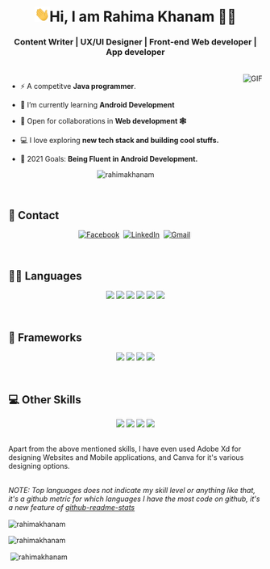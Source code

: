 # <h1 align="center"> <img src="https://raw.githubusercontent.com/ABSphreak/ABSphreak/master/gifs/Hi.gif" width="30px">Hi, I am Rahima Khanam 👨‍💻</h1>
<h3 align="center">Content Writer | UX/UI Designer | Front-end Web developer | App developer</h3>

<br>

<img align="right" height="270px" alt="GIF" src="https://camo.githubusercontent.com/5ff9182d12e799168a3bb67b88df7388ae08ede3/68747470733a2f2f6d69726f2e6d656469756d2e636f6d2f6d61782f3837352f312a7164415731546a434e353768316c6275757a766368672e676966" />


- ⚡️ A competitve **Java programmer**.

- 📱 I’m currently learning **Android Development**

- 🤝 Open for collaborations in **Web development 🕸️**

- 💻 I love exploring **new tech stack and building cool stuffs.**

- 🥅 2021 Goals: **Being Fluent in Android Development.**


<p align= "center"><img src="https://komarev.com/ghpvc/?username=rahimakhanam&label=Profile%20views&color=0e75b6&style=flat" alt="rahimakhanam" /></p>




<br>




<h2><b>📱 Contact </b></h2>
<p align="center">
<a href="https://www.facebook.com/rahima.khanam.54"><img src="https://img.shields.io/badge/facebook-%231877F2.svg?&style=for-the-badge&logo=facebook&logoColor=white" alt="Facebook" height="30" /></a>&nbsp;
<a href="https://www.linkedin.com/in/rahimakhanam"><img src="https://img.shields.io/badge/linkedin-%230077B5.svg?&style=for-the-badge&logo=linkedin&logoColor=white" alt="LinkedIn" height="30"/></a>&nbsp;
<a href="mailto:rahima.khanam45@gmail.com"><img src="https://img.shields.io/badge/gmail-%23D14836.svg?&style=for-the-badge&logo=gmail&logoColor=white" alt="Gmail" height="30"/></a>&nbsp;
</p>

<br>


<h2><b>👩‍💻 Languages</b></h2>
<p align="center">
<img src="https://img.shields.io/badge/Java-ED8B00?style=for-the-badge&logo=java&logoColor=white" height="30"/>
<img src="https://img.shields.io/badge/Python-3776AB?style=for-the-badge&logo=python&logoColor=white" height="30"/>
<img src="https://img.shields.io/badge/HTML5-E34F26?style=for-the-badge&logo=html5&logoColor=white" height="30"/>
<img src="https://img.shields.io/badge/CSS3-1572B6?style=for-the-badge&logo=css3&logoColor=white" height="30"/>
<img src="https://img.shields.io/badge/JavaScript-323330?style=for-the-badge&logo=javascript&logoColor=F7DF1E" height="30"/>
<img src="https://img.shields.io/badge/mysql-4479A1.svg?&style=for-the-badge&logo=mysql&logoColor=white" height="30"/>
</p>


<br>

<h2><b>🚀 Frameworks</b></h2>
<p align="center">
<img src="https://img.shields.io/badge/Sass-CC6699?style=for-the-badge&logo=sass&logoColor=white" height="30"/>
<img src="https://img.shields.io/badge/React-20232A?style=for-the-badge&logo=react&logoColor=61DAFB" height="30"/>
<img src="https://img.shields.io/badge/Bootstrap-563D7C?style=for-the-badge&logo=bootstrap&logoColor=white" height="30"/>
<img src="https://img.shields.io/badge/Git-F05032?style=for-the-badge&logo=git&logoColor=white" height="30"/>
</p>

<br>

<h2><b>💻 Other Skills</b></h2>
<p align="center">
<img src="https://img.shields.io/badge/Microsoft_Office-D83B01?style=for-the-badge&logo=microsoft-office&logoColor=white" height="30"/>
<img src="https://img.shields.io/badge/VS%20Code-007ACC.svg?&style=for-the-badge&logo=visual-studio-code&logoColor=white" height="30"/>
<img src="https://aleen42.github.io/badges/src/dreamweaver.svg" height="30"/>
<img src="https://aleen42.github.io/badges/src/flash.svg" height="30"/>

</p>

<br>
Apart from the above mentioned skills, I have even used Adobe Xd for designing Websites and Mobile applications, and Canva for it's various designing options.

<br>
<br>

*NOTE: Top languages does not indicate my skill level or anything like that, it's a github metric for which languages I have the most code on github, it's a new feature of [github-readme-stats](https://github.com/sanaeram5/github-readme-stats)*


<p><img align="center" src="https://github-readme-stats.vercel.app/api/top-langs?username=rahimakhanam&show_icons=true&locale=en&layout=compact" alt="rahimakhanam" /></p>

<p><img align="center" src="https://github-readme-streak-stats.herokuapp.com/?user=rahimakhanam&" alt="rahimakhanam" /></p>

<p>&nbsp;<img align="center" src="https://github-readme-stats.vercel.app/api?username=rahimakhanam&show_icons=true&locale=en" alt="rahimakhanam" /></p>




	

